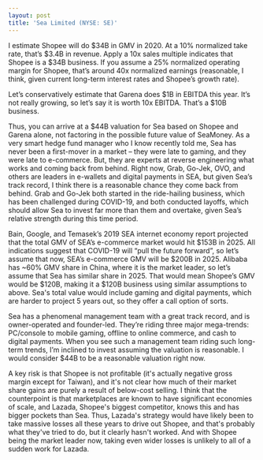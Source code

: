 ```yaml
---
layout: post
title: 'Sea Limited (NYSE: SE)'
---
```


I estimate Shopee will do $34B in GMV in 2020. At a 10% normalized take rate, that’s $3.4B in revenue. Apply a 10x sales multiple indicates that Shopee is a $34B business. If you assume a 25% normalized operating margin for Shopee, that’s around 40x normalized earnings (reasonable, I think, given current long-term interest rates and Shopee’s growth rate).

Let’s conservatively estimate that Garena does $1B in EBITDA this year. It’s not really growing, so let’s say it is worth 10x EBITDA. That’s a $10B business.

Thus, you can arrive at a $44B valuation for Sea based on Shopee and Garena alone, not factoring in the possible future value of SeaMoney. As a very smart hedge fund manager who I know recently told me, Sea has never been a first-mover in a market – they were late to gaming, and they were late to e-commerce. But, they are experts at reverse engineering what works and coming back from behind. Right now, Grab, Go-Jek, OVO, and others are leaders in e-wallets and digital payments in SEA, but given Sea’s track record, I think there is a reasonable chance they come back from behind. Grab and Go-Jek both started in the ride-hailing business, which has been challenged during COVID-19, and both conducted layoffs, which should allow Sea to invest far more than them and overtake, given Sea’s relative strength during this time period.

Bain, Google, and Temasek’s 2019 SEA internet economy report projected that the total GMV of SEA’s e-commerce market would hit $153B in 2025. All indications suggest that COVID-19 will “pull the future forward”, so let’s assume that now, SEA’s e-commerce GMV will be $200B in 2025. Alibaba has ~60% GMV share in China, where it is the market leader, so let’s assume that Sea has similar share in 2025. That would mean Shopee’s GMV would be $120B, making it a $120B business using similar assumptions to above. Sea's total value would include gaming and digital payments, which are harder to project 5 years out, so they offer a call option of sorts.

Sea has a phenomenal management team with a great track record, and is owner-operated and founder-led. They’re riding three major mega-trends: PC/console to mobile gaming, offline to online commerce, and cash to digital payments. When you see such a management team riding such long-term trends, I’m inclined to invest assuming the valuation is reasonable. I would consider $44B to be a reasonable valuation right now.

A key risk is that Shopee is not profitable (it's actually negative gross margin except for Taiwan), and it's not clear how much of their market share gains are purely a result of below-cost selling. I think that the counterpoint is that marketplaces are known to have significant economies of scale, and Lazada, Shopee's biggest competitor, knows this and has bigger pockets than Sea. Thus, Lazada's strategy would have likely been to take massive losses all these years to drive out Shopee, and that's probably what they've tried to do, but it clearly hasn't worked. And with Shopee being the market leader now, taking even wider losses is unlikely to all of a sudden work for Lazada.
